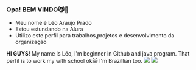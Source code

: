 ### Opa! BEM VINDO😼👋

- Meu nome é Léo Araujo Prado
- Estou estundando na Alura
- Utilizo este perfil para trabalhos,projetos e desenvolvimento da organização

**HI GUYS!** My name is Léo, i'm beginner in Github and java program. That perfil is to work my with school ok😸
I'm Brazillian too.
![](https://media.tenor.com/eQQ4RSTqbJoAAAAj/tails-tails-sonic.gif)    ![](https://media.tenor.com/0kD70Upo3QMAAAAi/knuckles-sonic.gif)
